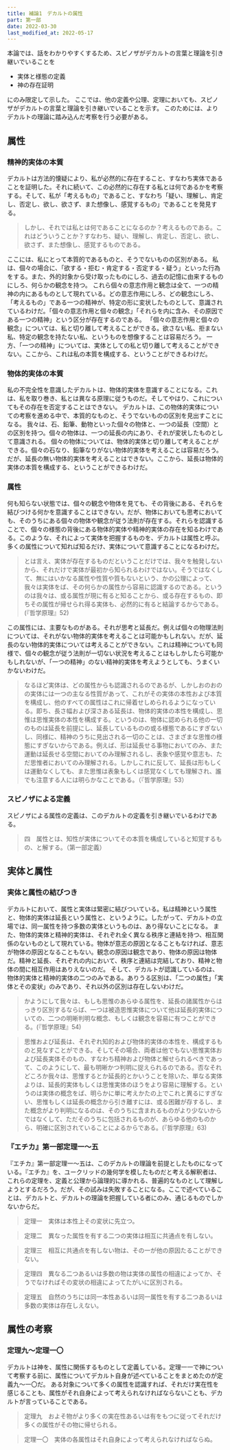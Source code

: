 ```yaml
---
title: 補論1　デカルトの属性
part: 第一部
date: 2022-03-30
last_modified_at: 2022-05-17
---
```

本論では、話をわかりやすくするため、スピノザがデカルトの言葉と理論を引き継いでいることを

- 実体と様態の定義
- 神の存在証明

にのみ限定して示した。
ここでは、他の定義や公理、定理においても、スピノザがデカルトの言葉と理論を引き継いでいることを示す。
このためには、よりデカルトの理論に踏み込んだ考察を行う必要がある。

## 属性

### 精神的実体の本質

デカルトは方法的懐疑により、私が必然的に存在すること、すなわち実体であることを証明した。それに続いて、この必然的に存在する私とは何であるかを考察する。そして、私が「考えるもの」であること、すなわち「疑い、理解し、肯定し、否定し、欲し、欲さず、また想像し、感覚するもの」であることを発見する。

>しかし、それでは私とは何であることになるのか？考えるものである。これはどういうことか？すなわち、疑い、理解し、肯定し、否定し、欲し、欲さず、また想像し、感覚するものである。

ここには、私にとって本質的であるものと、そうでないものの区別がある。
私は、個々の場合に、「欲する・拒む・肯定する・否定する・疑う」といった行為をする。また、外的対象から受け取ったものにしろ、過去の記憶に由来するものにしろ、何らかの観念を持つ。
これら個々の意志作用と観念は全て、一つの精神の内にあるものとして現れている。どの意志作用にしろ、どの観念にしろ、「考えるもの」である一つの精神が、特定の形に変状したものとして、意識されているわけだ。「個々の意志作用と個々の観念」「それらを内に含み、その原因である一つの精神」という区分が存在するのである。
「個々の意志作用と個々の観念」については、私と切り離して考えることができる。欲さない私、拒まない私、特定の観念を持たない私、というものを想像することは容易だろう。
一方、「一つの精神」については、実体としての私と切り離して考えることができない。ここから、これは私の本質を構成する、ということができるわけだ。

### 物体的実体の本質

私の不完全性を意識したデカルトは、物体的実体を意識することになる。これは、私を取り巻き、私とは異なる原理に従うものだ。そしてやはり、これについてもその存在を否定することはできない。
デカルトは、この物体的実体についての考察を進める中で、本質的なものと、そうでないものの区別を見出すことになる。
我々は、石、鉛筆、動物といった個々の物体と、一つの延長（空間）との区別を持つ。個々の物体は、一つの延長の内にあり、それが変状したものとして意識される。
個々の物体については、物体的実体と切り離して考えることができる。個々の石なり、鉛筆なりがない物体的実体を考えることは容易だろう。だが、延長の無い物体的実体を考えることはできない。ここから、延長は物体的実体の本質を構成する、ということができるわけだ。

### 属性

何も知らない状態では、個々の観念や物体を見ても、その背後にある、それらを結びつける何かを意識することはできない。だが、物体においても思考においても、そのうちにある個々の物体や観念が従う法則が存在する。それらを認識することで、個々の様態の背後にある物体的実体や精神的実体の存在を知るわけである。このような、それによって実体を把握するものを、デカルトは属性と呼ぶ。多くの属性について知れば知るだけ、実体について意識することになるわけだ。

>とは言え、実体が存在するものだということだけでは、我々を触発しないから、それだけで実体が最初から知られるわけではない。そうではなくして、無にはいかなる属性や性質や質もないという、かの公理によって、我々は実体をば、その何らかの属性から容易に認識するのである。というのは我々は、或る属性が現に有ると知ることから、或る存在するもの、即ちその属性が帰せられ得る実体も、必然的に有ると結論するからである。(『哲学原理』52)

この属性には、主要なものがある。それが思考と延長だ。例えば個々の物理法則については、それがない物体的実体を考えることは可能かもしれない。だが、延長のない物体的実体については考えることができない。これは精神についても同様で、個々の観念が従う法則が一切ない状況を考えることはもしかしたら可能かもしれないが、「一つの精神」のない精神的実体を考えようとしても、うまくいかないわけだ。

>なるほど実体は、どの属性からも認識されるのであるが、しかしおのおのの実体には一つの主なる性質があって、これがその実体の本性および本質を構成し、他のすべての属性はこれに帰着せしめられるようになっている。即ち、長さ幅および深さある延長は、物体的実体の本性を構成し、思惟は思惟実体の本性を構成する。というのは、物体に認められる他の一切のものは延長を前提にし、延長しているものの或る様態であるにすぎないし、同様に、精神のうちに見出される一切のことは、さまざまな思惟の様態にすぎないからである。例えば、形は延長せる事物においてのみ、また運動は延長せる空間においてのみ理解されるし、表象や感覚や意志も、ただ思惟者においてのみ理解される。しかしこれに反して、延長は形もしくは運動なくしても、また思惟は表象もしくは感覚なくしても理解され、誰でも注意する人には明らかなことである。（『哲学原理』53）

### スピノザによる定義

スピノザによる属性の定義は、このデカルトの定義を引き継いでいるわけである。

>四　属性とは、知性が実体についてその本質を構成していると知覚するもの、と解する。（第一部定義）

## 実体と属性

### 実体と属性の結びつき

デカルトにおいて、属性と実体は緊密に結びついている。私は精神という属性と、物体的実体は延長という属性と、というように。したがって、デカルトの立場では、同一属性を持つ多数の実体というものは、あり得ないことになる。
また、物体的実体と精神的実体は、それぞれ全く異なる秩序と連結を持つ、相互関係のないものとして現れている。物体が意志の原因となることもなければ、意志が物体の原因となることもない。観念の原因は観念であり、物体の原因は物体だ。精神と延長、それぞれの内において、秩序と連結は完結しており、精神と物体の間に相互作用はありえないのだ。
そして、デカルトが認識しているのは、物体的実体と精神的実体の二つのみである。ありうる区別は、「二つの属性」「実体とその変状」のみであり、それ以外の区別は存在しないわけだ。

>かようにして我々は、もしも思惟のあらゆる属性を、延長の諸属性からはっきり区別するならば、一つは被造思惟実体について他は延長的実体についての、二つの明晰判明な概念、もしくは観念を容易に有つことができる。(『哲学原理』54)

>思惟および延長は、それぞれ知的および物体的実体の本性を、構成するものと見なすことができる。そしてその場合、両者は他でもない思惟実体および延長実体そのもの、すなわち精神および物体と解せられるべきであって、このようにして、最も明晰かつ判明に捉えられるのである。否なそれどころか我々は、思惟するとか延長的とかいうことを除いた、単なる実体よりは、延長的実体もしくは思惟実体のほうをより容易に理解する。というのは実体の概念をば、明らかに単に考えかたの上でこれと異るにすぎない、思惟もしくは延長の概念から引き離すには、或る困難が存するし、また概念がより判明になるのは、そのうちに含まれるものがより少ないからではなくして、ただそのうちに包括されるものが、あらゆる他のものから、明確に区別されていることによるからである。(『哲学原理』63)

### 『エチカ』第一部定理一～五

『エチカ』第一部定理一～五は、このデカルトの理論を前提としたものになっている。『エチカ』を、ユークリッドの幾何学を模したものだと考える解釈者は、これらの定理を、定義と公理から論理的に導かれる、普遍的なものとして理解しようとするだろう。だが、その試みは失敗することになる。ここで述べていることは、デカルトと、デカルトの理論を把握している者にのみ、通じるものでしかないからだ。

>定理一　実体は本性上その変状に先立つ。

>定理二　異なった属性を有する二つの実体は相互に共通点を有しない。

>定理三　相互に共通点を有しない物は、その一が他の原因たることができない。

>定理四　異なる二つあるいは多数の物は実体の属性の相違によってか、そうでなければその変状の相違によってたがいに区別される。

>定理五　自然のうちには同一本性あるいは同一属性を有する二つあるいは多数の実体は存在しえない。

## 属性の考察

### 定理九～定理一〇

デカルトは神を、属性に関係するものとして定義している。定理一一で神について考察する前に、属性についてデカルト自身が述べていることをまとめたのが定義九～一〇だ。
ある対象について多くの属性を認識すれば、それだけ実在性を感じることも、属性がそれ自身によって考えられなければならないことも、デカルトが言っていることである。

>定理九　およそ物がより多くの実在性あるいは有をもつに従ってそれだけ多くの属性がその物に帰せられる。

>定理一〇　実体の各属性はそれ自身によって考えられなければならぬ。
